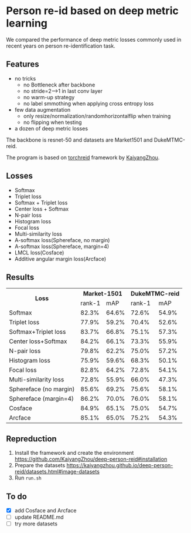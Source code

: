 Person re-id based on deep metric learning 
=============
We compared the performance of deep metric losses commonly used in recent years on person re-identification task. 

Features
-------
- no tricks
    - no Bottleneck after backbone
    - no stride=2-->1 in last conv layer
	- no warm-up strategy 
	- no label smmothing when applying cross entropy loss 
- few data augmentation
    - only resize/normalization/randomhorizontalflip when training
    - no flipping when testing
- a dozen of deep metric losses

The backbone is resnet-50 and datasets are Market1501 and DukeMTMC-reid. 

The program is based on [torchreid](https://github.com/KaiyangZhou/deep-person-reid) framework by [KaiyangZhou](https://github.com/KaiyangZhou).

Losses
------
- Softmax
- Triplet loss
- Softmax + Triplet loss
- Center loss + Softmax
- N-pair loss
- Histogram loss
- Focal loss
- Multi-similarity loss
- A-softmax loss(Sphereface, no margin)
- A-softmax loss(Sphereface, margin=4)
- LMCL loss(Cosface)
- Additive angular margin loss(Arcface)

Results
--------
<table>
    <tr>
        <th rowspan="2">Loss</th>
        <th colspan="2">Market-1501</th>
        <th colspan="2">DukeMTMC-reid</th>
    </tr>
    <tr>
        <td>rank-1</td>
        <td>mAP</td>
         <td>rank-1</td>
        <td>mAP</td>
    </tr>
    <tr>
        <td>Softmax</td>
        <td>82.3%</td>
        <td>64.6%</td>
        <td>72.6%</td>
        <td>54.9%</td>
    </tr>
    <tr>
        <td>Triplet loss</td>
        <td>77.9%</td>
        <td>59.2%</td>
        <td>70.4%</td>
        <td>52.6%</td>
    </tr>
    <tr>
        <td>Softmax+Triplet loss</td>
        <td>83.7%</td>
        <td>66.8%</td>
        <td>75.1%</td>
        <td>57.3%</td>
    </tr>
    <tr>
        <td>Center loss+Softmax</td>
        <td>84.2%</td>
        <td>66.1%</td>
        <td>73.3%</td>
        <td>55.9%</td>
    </tr>
    <tr>
        <td>N-pair loss</td>
        <td>79.8%</td>
        <td>62.2%</td>
        <td>75.0%</td>
        <td>57.2%</td>
    </tr>
    <tr>
        <td>Histogram loss</td>
        <td>75.9%</td>
        <td>59.6%</td>
        <td>68.3%</td>
        <td>50.1%</td>
    </tr>
    <tr>
        <td>Focal loss</td>
        <td>82.8%</td>
        <td>64.2%</td>
        <td>72.8%</td>
        <td>54.1%</td>
    </tr>
    <tr>
        <td>Multi-similarity loss</td>
        <td>72.8%</td>
        <td>55.9%</td>
        <td>66.0%</td>
        <td>47.3%</td>
    </tr>
    <tr>
        <td>Sphereface (no margin)</td>
        <td>85.6%</td>
        <td>69.2%</td>
        <td>75.6%</td>
        <td>58.1%</td>
    </tr>
    <tr>
        <td>Sphereface (margin=4)</td>
        <td>86.2%</td>
        <td>70.0%</td>
        <td>76.0%</td>
        <td>58.1%</td>
    </tr>
    <tr>
        <td>Cosface</td>
        <td>84.9%</td>
        <td>65.1%</td>
        <td>75.0%</td>
        <td>54.7%</td>
    </tr>
    <tr>
        <td>Arcface</td>
        <td>85.1%</td>
        <td>65.0%</td>
        <td>75.2%</td>
        <td>54.3%</td>
    </tr>
</table>

Repreduction
--------
1. Install the framework and create the environment
https://github.com/KaiyangZhou/deep-person-reid#installation
2. Prepare the datasets
https://kaiyangzhou.github.io/deep-person-reid/datasets.html#image-datasets
3. Run `run.sh`


To do
------
- [x] add Cosface and Arcface
- [ ] update README.md
- [ ] try more datasets
